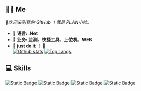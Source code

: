 ## 🙋🏻 **Me**  
  *👋欢迎来到我的 GitHub ！我是 PLAN小帅。*  
- 🔭 **语言: .Net**
- 🌱 **业务: 监测、快捷工具、上位机、WEB**
- 💎    **just do it ！**    💎  
 [![Github stats](https://github-readme-stats.vercel.app/api?username=xstplan&show_icons=true&include_all_commits=true)](https://github.com/xstplan/github-readme-stats)
 [![Top Langs](https://github-readme-stats.vercel.app/api/top-langs/?username=xstplan)](https://github.com/xstplan/github-readme-stats)  
## 💻 **Skills**  
![Static Badge](https://img.shields.io/badge/.WPF-blue)
![Static Badge](https://img.shields.io/badge/Blazor-purple)
![Static Badge](https://img.shields.io/badge/ASP-orange)
![Static Badge](https://img.shields.io/badge/Vue-green)


<!--
**xstplan/xstplan** is a ✨ _special_ ✨ repository because its `README.md` (this file) appears on your GitHub profile.
![ReadMe Card](https://github-readme-stats.vercel.app/api/pin/?username=xstplan&repo=SatisfactoryModManagerCN)
Here are some ideas to get you started:

- 🔭 I’m currently working on ...
- 🌱 I’m currently learning ...
- 👯 I’m looking to collaborate on ...
- 🤔 I’m looking for help with ...
- 💬 Ask me about ...
- 📫 How to reach me: ...
- 😄 Pronouns: ...
- ⚡ Fun fact: ...
-->
